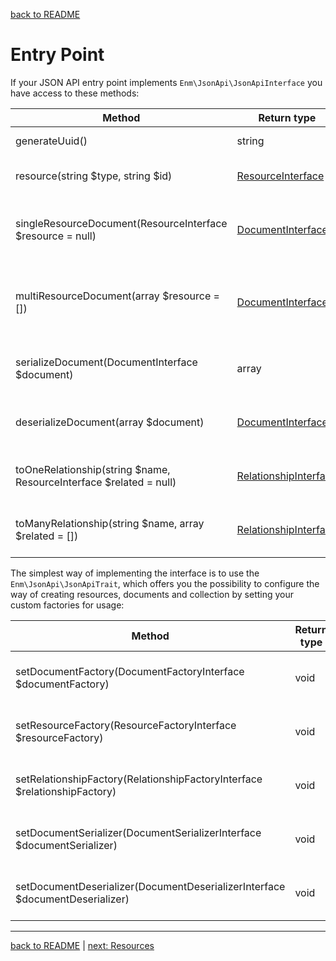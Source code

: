 [back to README](../README.md)
# Entry Point
If your JSON API entry point implements `Enm\JsonApi\JsonApiInterface` you have access to these methods:

| Method                                                             | Return type                                                                              | Description                                            |
|--------------------------------------------------------------------|------------------------------------------------------------------------------------------|--------------------------------------------------------|
| generateUuid()                                                     | string                                                                                   | Create a new random uuid                               |
| resource(string $type, string $id)                                 | [ResourceInterface](../src/Model/Resource/ResourceInterface.php)                         | Create a new JSON resource                             |
| singleResourceDocument(ResourceInterface $resource = null)         | [DocumentInterface](../src/Model/Document/DocumentInterface.php)                         | Create a document which can contain one resource       |
| multiResourceDocument(array $resource = [])                        | [DocumentInterface](../src/Model/Document/DocumentInterface.php)                         | Create a document which can contain multiple resources |
| serializeDocument(DocumentInterface $document)                     | array                 | Create the array representation of a document                    |
| deserializeDocument(array $document)                               | [DocumentInterface](../src/Model/Document/DocumentInterface.php)                         | Create a document object from a given array            |
| toOneRelationship(string $name, ResourceInterface $related = null) | [RelationshipInterface](../src/Model/Resource/Relationship/RelationshipInterface.php)    | Create a new to one relationship object                |
| toManyRelationship(string $name, array $related = [])              | [RelationshipInterface](../src/Model/Resource/Relationship/RelationshipInterface.php)    | Create a new to many relationship object               |

The simplest way of implementing the interface is to use the `Enm\JsonApi\JsonApiTrait`, which offers you the possibility
to configure the way of creating resources, documents and collection by setting your custom factories for usage:

| Method                                                                       | Return type | Description                             |
|------------------------------------------------------------------------------|-------------|-----------------------------------------|
| setDocumentFactory(DocumentFactoryInterface $documentFactory)                | void        | Set a non default document factory      |
| setResourceFactory(ResourceFactoryInterface $resourceFactory)                | void        | Set a non default resource factory      |
| setRelationshipFactory(RelationshipFactoryInterface $relationshipFactory)    | void        | Set a non default relationship factory  |
| setDocumentSerializer(DocumentSerializerInterface $documentSerializer)       | void        | Set a non default document serializer   |
| setDocumentDeserializer(DocumentDeserializerInterface $documentDeserializer) | void        | Set a non default document deserializer |

*****

[back to README](../README.md) | [next: Resources](../docs/02-resources.md)
